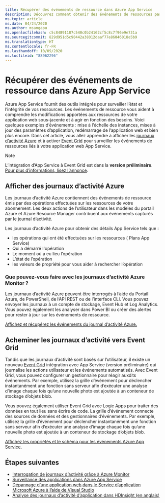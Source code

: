 ```yaml
---
title: Récupérer des événements de ressource dans Azure App Service
description: Découvrez comment obtenir des événements de ressources par le biais des journaux d’activité et d’Event Grid sur votre application App Service.
ms.topic: article
ms.date: 04/24/2020
ms.author: msangapu
ms.openlocfilehash: c5c84891187c540c0b24162cf5c8c7f96e9e731a
ms.sourcegitcommit: 829d951d5c90442a38012daaf77e86046018e5b9
ms.translationtype: HT
ms.contentlocale: fr-FR
ms.lasthandoff: 10/09/2020
ms.locfileid: "88962296"
---
```

# <a name="get-resource-events-in-azure-app-service"></a>Récupérer des événements de ressource dans Azure App Service

Azure App Service fournit des outils intégrés pour surveiller l’état et l’intégrité de vos ressources. Les événements de ressource vous aident à comprendre les modifications apportées aux ressources de votre application web sous-jacente et à agir en fonction des besoins. Voici quelques exemples d’événements : mise à l’échelle des instances, mises à jour des paramètres d’application, redémarrage de l’application web et bien plus encore. Dans cet article, vous allez apprendre à afficher les [journaux d’activité Azure](../azure-monitor/platform/activity-log.md#view-the-activity-log) et à activer [Event Grid](../event-grid/index.yml) pour surveiller les événements de ressources liés à votre application web App Service.

> [!NOTE]
> L’intégration d’App Service à Event Grid est dans la **version préliminaire**. [Pour plus d’informations, lisez l’annonce](https://aka.ms/app-service-event-grid-announcement).
>

## <a name="view-azure-activity-logs"></a>Afficher des journaux d’activité Azure
Les journaux d’activité Azure contiennent des événements de ressource émis par des opérations effectuées sur les ressources de votre abonnement. Les deux actions de l’utilisateur dans les modèles du portail Azure et Azure Resource Manager contribuent aux événements capturés par le journal d’activité. 

Les journaux d’activité Azure pour obtenir des détails App Service tels que :
- les opérations qui ont été effectuées sur les ressources ( Plans App Service)
- Qui a démarré l'opération
- Le moment où a eu lieu l’opération
- L’état de l’opération
- les valeurs de propriété pour vous aider à rechercher l’opération

### <a name="what-can-you-do-with-azure-activity-logs"></a>Que pouvez-vous faire avec les journaux d’activité Azure Monitor ?

Les journaux d’activité Azure peuvent être interrogés à l’aide du Portail Azure, de PowerShell, de l’API REST ou de l’interface CLI. Vous pouvez envoyer les journaux à un compte de stockage, Event Hub et Log Analytics. Vous pouvez également les analyser dans Power BI ou créer des alertes pour rester à jour sur les événements de ressource.

[Affichez et récupérez les événements du journal d’activité Azure.](../azure-monitor/platform/activity-log.md#view-the-activity-log)

## <a name="ship-activity-logs-to-event-grid"></a>Acheminer les journaux d’activité vers Event Grid

Tandis que les journaux d’activité sont basés sur l’utilisateur, il existe un nouveau [Event Grid](../event-grid/index.yml) intégration avec App Service (version préliminaire) qui journalise les actions utilisateur et les événements automatisés. Avec Event Grid, vous pouvez configurer un gestionnaire pour réagir auxdits événements. Par exemple, utilisez la grille d’événement pour déclencher instantanément une fonction sans serveur afin d’exécuter une analyse d’image chaque fois qu’une nouvelle photo est ajoutée à un conteneur de stockage d’objets blob.

Vous pouvez également utiliser Event Grid avec Logic Apps pour traiter des données en tout lieu sans écrire de code. La grille d’événement connecte des sources de données et des gestionnaires d’événements. Par exemple, utilisez la grille d’événement pour déclencher instantanément une fonction sans serveur afin d’exécuter une analyse d’image chaque fois qu’une nouvelle photo est ajoutée à un conteneur de stockage d’objets blob.

[Affichez les propriétés et le schéma pour les événements Azure App Service.](../event-grid/event-schema-app-service.md)

## <a name="next-steps"></a><a name="nextsteps"></a>Étapes suivantes
* [Interrogation de journaux d’activité grâce à Azure Monitor](../azure-monitor/log-query/log-query-overview.md)
* [Surveillance des applications dans Azure App Service](web-sites-monitor.md)
* [Dépannage d’une application web dans le Service d’application Microsoft Azure à l’aide de Visual Studio](troubleshoot-dotnet-visual-studio.md)
* [Analyse des journaux d’activité d’application dans HDInsight (en anglais)](https://gallery.technet.microsoft.com/scriptcenter/Analyses-Windows-Azure-web-0b27d413)